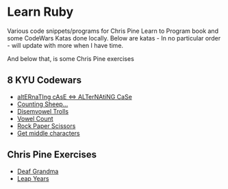 <h1><strong>Learn Ruby</strong></h1>

<p>
Various code snippets/programs for Chris Pine Learn to Program book and some CodeWars Katas done locally.
Below are katas - In no particular order - will update with more when I have time.

And below that, is some Chris Pine exercises
</p>


<h2>8 KYU Codewars</h2>
<ul>
  <li><a href="https://github.com/hybridbad/learn_ruby/blob/master/katas/alt_case.rb">altERnaTIng cAsE <=> ALTerNAtiNG CaSe</a></li>
  <li><a href="https://github.com/hybridbad/learn_ruby/blob/master/katas/count_sheep.rb">Counting Sheep...</a></li>
  <li><a href="https://github.com/hybridbad/learn_ruby/blob/master/katas/disemvowel.rb">Disemvowel Trolls</a></li>
  <li><a href="https://github.com/hybridbad/learn_ruby/blob/master/katas/vowel-count.rb">Vowel Count</a></li>
  <li><a href="https://github.com/hybridbad/learn_ruby/blob/master/katas/rps.rb">Rock Paper Scissors</a></li>
  <li><a href="https://github.com/hybridbad/learn_ruby/blob/master/katas/get_middle_char.rb">Get middle characters</a></li>
</ul>
    
<h2>Chris Pine Exercises</h2>
<ul>
  <li><a href="https://github.com/hybridbad/learn_ruby/blob/master/chrispine/grandma_prac.rb">Deaf Grandma</a></li>
  <li><a href="https://github.com/hybridbad/learn_ruby/blob/master/chrispine/leap_years.rb">Leap Years</a></li>
</ul>
